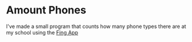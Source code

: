 # Amount Phones
I've made a small program that counts how many phone types there are at my school using the [Fing App](https://www.fing.io/)
